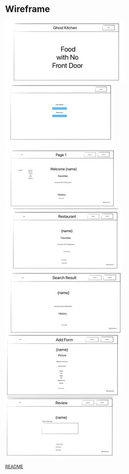 # Wireframe

<img src="frame1.jpg" alt="logo" height="200px">
<img src="frame2.jpg" alt="logo" height="200px">
<img src="frame3.jpg" alt="logo" height="200px">
<img src="frame4.jpg" alt="logo" height="200px">
<img src="frame5.jpg" alt="logo" height="200px">
<img src="frame6.jpg" alt="logo" height="200px">
<img src="frame7.jpg" alt="logo" height="200px">

[README](../README.md)
